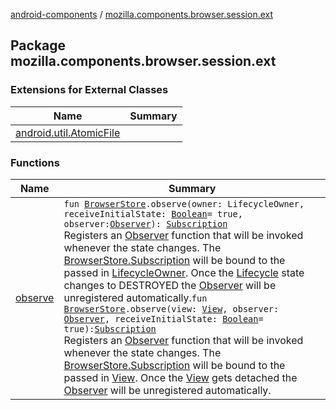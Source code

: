 [android-components](../index.md) / [mozilla.components.browser.session.ext](./index.md)

## Package mozilla.components.browser.session.ext

### Extensions for External Classes

| Name | Summary |
|---|---|
| [android.util.AtomicFile](android.util.-atomic-file/index.md) |  |

### Functions

| Name | Summary |
|---|---|
| [observe](observe.md) | `fun `[`BrowserStore`](../mozilla.components.browser.session.store/-browser-store/index.md)`.observe(owner: LifecycleOwner, receiveInitialState: `[`Boolean`](https://kotlinlang.org/api/latest/jvm/stdlib/kotlin/-boolean/index.html)` = true, observer: `[`Observer`](../mozilla.components.browser.session.store/-observer.md)`): `[`Subscription`](../mozilla.components.browser.session.store/-browser-store/-subscription/index.md)<br>Registers an [Observer](../mozilla.components.browser.session.store/-observer.md) function that will be invoked whenever the state changes. The [BrowserStore.Subscription](../mozilla.components.browser.session.store/-browser-store/-subscription/index.md) will be bound to the passed in [LifecycleOwner](#). Once the [Lifecycle](#) state changes to DESTROYED the [Observer](../mozilla.components.browser.session.store/-observer.md) will be unregistered automatically.`fun `[`BrowserStore`](../mozilla.components.browser.session.store/-browser-store/index.md)`.observe(view: `[`View`](https://developer.android.com/reference/android/view/View.html)`, observer: `[`Observer`](../mozilla.components.browser.session.store/-observer.md)`, receiveInitialState: `[`Boolean`](https://kotlinlang.org/api/latest/jvm/stdlib/kotlin/-boolean/index.html)` = true): `[`Subscription`](../mozilla.components.browser.session.store/-browser-store/-subscription/index.md)<br>Registers an [Observer](../mozilla.components.browser.session.store/-observer.md) function that will be invoked whenever the state changes. The [BrowserStore.Subscription](../mozilla.components.browser.session.store/-browser-store/-subscription/index.md) will be bound to the passed in [View](https://developer.android.com/reference/android/view/View.html). Once the [View](https://developer.android.com/reference/android/view/View.html) gets detached the [Observer](../mozilla.components.browser.session.store/-observer.md) will be unregistered automatically. |
